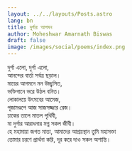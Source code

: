 ```yaml
---
layout: ../../layouts/Posts.astro
lang: bn
title: দুর্গার আগমন
author: Moheshwar Amarnath Biswas
draft: false
image: /images/social/poems/index.png
---
```


দুর্গা এলো, দুর্গা এলো, <br>
আনন্দের বার্তা সর্বত্র ছড়াল। <br>
মায়ের আগমনে মন উচ্ছ্বসিত, <br>
ভক্তিগানে ভরে উঠল বনিত। <br>
লোকালয়ে উৎসবের আমেজ, <br>
পূজামণ্ডপে আজ সাজসজ্জার রেজ। <br>
ঢাকের তালে মাতল পৃথিবী, <br>
মা দুর্গার আরাধনার মগ্ন সকল জীবী। <br>
হে মহামায়া জগত মাতা, আমাদের আশ্রয়স্থান তুমি মহাসক্তা <br>
তোমার চরণে প্রার্থনা করি, দূর করে দাও সকল অশান্তি।
